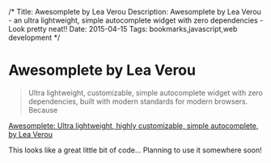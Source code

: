 /*
Title: Awesomplete by Lea Verou
Description: Awesomplete by Lea Verou - an ultra lightweight, simple autocomplete widget with zero dependencies - Look pretty neat!!
Date: 2015-04-15
Tags: bookmarks,javascript,web development
*/
# Awesomplete by Lea Verou

> Ultra lightweight, customizable, simple autocomplete widget with zero dependencies, built with modern standards for modern browsers. Because <datalist> still doesn’t cut it.

[Awesomplete: Ultra lightweight, highly customizable, simple autocomplete, by Lea Verou](http://leaverou.github.io/awesomplete/)

This looks like a great little bit of code... Planning to use it somewhere soon!
